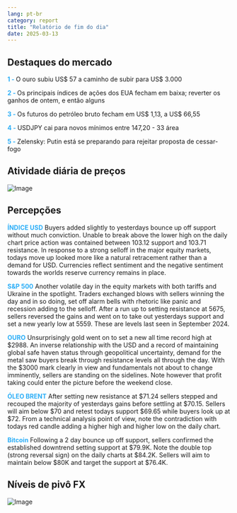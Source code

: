 ```yaml
---
lang: pt-br
category: report
title: "Relatório de fim do dia"
date: 2025-03-13
---
```



<h2>Destaques do mercado</h2>
<strong style="color: #2caef7;">1 - </strong> O ouro subiu US$ 57 a caminho de subir para US$ 3.000

<strong style="color: #2caef7;">2 - </strong> Os principais índices de ações dos EUA fecham em baixa; reverter os ganhos de ontem, e então alguns

<strong style="color: #2caef7;">3 - </strong> Os futuros do petróleo bruto fecham em US$ 1,13, a US$ 66,55

<strong style="color: #2caef7;">4 - </strong> USDJPY cai para novos mínimos entre 147,20 - 33 área

<strong style="color: #2caef7;">5 - </strong> Zelensky: Putin está se preparando para rejeitar proposta de cessar-fogo



<h2>Atividade diária de preços</h2>
<img src="https://markleighedu.github.io/img/Mar-2025/13-Mar-2025/price.jpg" alt="Image"/>

<h2>Percepções</h2>
<strong style="color: #2caef7;">ÍNDICE USD</strong> Buyers added slightly to yesterdays bounce up off support without much conviction. Unable to break above the lower high on the daily chart price action was contained between 103.12 support and 103.71 resistance. In response to a strong selloff in the major equity markets, todays move up looked more like a natural retracement rather than a demand for USD. Currencies reflect sentiment and the negative sentiment towards the worlds reserve currency remains in place.  

<strong style="color: #2caef7;">S&P 500</strong> Another volatile day in the equity markets with both tariffs and Ukraine in the spotlight. Traders exchanged blows with sellers winning the day and in so doing, set off alarm bells with rhetoric like panic and recession adding to the selloff. After a run up to setting resistance at 5675, sellers reversed the gains and went on to take out yesterdays support and set a new yearly low at 5559. These are levels last seen in September 2024.

<strong style="color: #2caef7;">OURO</strong> Unsurprisingly gold went on to set a new all time record high at $2988. An inverse relationship with the USD and a record of maintaining global safe haven status through geopolitical uncertainty, demand for the metal saw buyers break through resistance levels all through the day. With the $3000 mark clearly in view and fundamentals not about to change imminently, sellers are standing on the sidelines. Note however that profit taking could enter the picture before the weekend close.   

<strong style="color: #2caef7;">ÓLEO BRENT</strong> After setting new resistance at $71.24 sellers stepped and recouped the majority of yesterdays gains before settling at $70.15. Sellers will aim below $70 and retest todays support $69.65 while buyers look up at $72. From a technical analysis point of view, note the contradiction with todays red candle adding a higher high and higher low on the daily chart.

<strong style="color: #2caef7;">Bitcoin</strong> Following a 2 day bounce up off support, sellers confirmed the established downtrend setting support at $79.9K. Note the double top (strong reversal sign) on the daily charts at $84.2K. Sellers will aim to maintain below $80K and target the support at $76.4K.



<h2>Níveis de pivô FX</h2>
<img src="https://markleighedu.github.io/img/Mar-2025/13-Mar-2025/pivot.jpg" alt="Image"/>